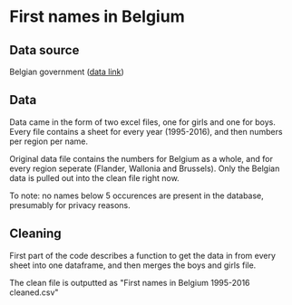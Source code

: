 First names in Belgium
================

Data source
-----------

Belgian government ([data link](http://statbel.fgov.be/nl/modules/publ2ications/statistiques/bevolking/bevolking_-_voornamen_van_de_pasgeborenen_1995-2014.jsp))

Data
----

Data came in the form of two excel files, one for girls and one for boys. Every file contains a sheet for every year (1995-2016), and then numbers per region per name.

Original data file contains the numbers for Belgium as a whole, and for every region seperate (Flander, Wallonia and Brussels). Only the Belgian data is pulled out into the clean file right now.

To note: no names below 5 occurences are present in the database, presumably for privacy reasons.

Cleaning
--------

First part of the code describes a function to get the data in from every sheet into one dataframe, and then merges the boys and girls file.

The clean file is outputted as "First names in Belgium 1995-2016 cleaned.csv"
